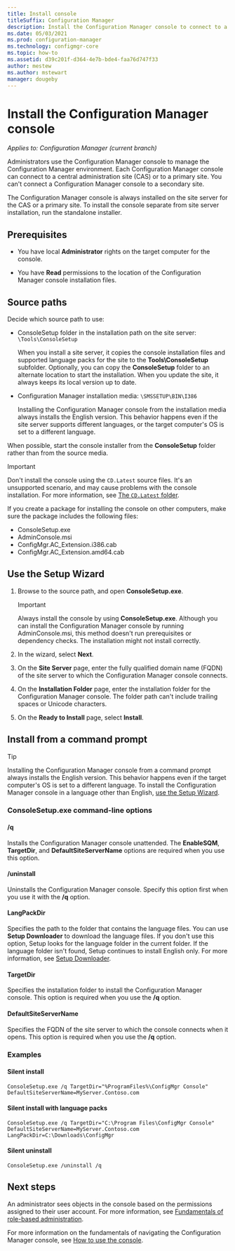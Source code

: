 ```yaml
---
title: Install console
titleSuffix: Configuration Manager
description: Install the Configuration Manager console to connect to a central administration site or primary site.
ms.date: 05/03/2021
ms.prod: configuration-manager
ms.technology: configmgr-core
ms.topic: how-to
ms.assetid: d39c201f-d364-4e7b-bde4-faa76d747f33
author: mestew
ms.author: mstewart
manager: dougeby
---
```


# Install the Configuration Manager console

*Applies to: Configuration Manager (current branch)*

Administrators use the Configuration Manager console to manage the Configuration Manager environment. Each Configuration Manager console can connect to a central administration site (CAS) or to a primary site. You can't connect a Configuration Manager console to a secondary site.

The Configuration Manager console is always installed on the site server for the CAS or a primary site. To install the console separate from site server installation, run the standalone installer.

## Prerequisites

- You have local **Administrator** rights on the target computer for the console.

- You have **Read** permissions to the location of the Configuration Manager console installation files.

## Source paths

Decide which source path to use:

- ConsoleSetup folder in the installation path on the site server: `\Tools\ConsoleSetup`

    When you install a site server, it copies the console installation files and supported language packs for the site to the **Tools\ConsoleSetup** subfolder. Optionally, you can copy the **ConsoleSetup** folder to an alternate location to start the installation. When you update the site, it always keeps its local version up to date.

- Configuration Manager installation media: `\SMSSETUP\BIN\I386`

    Installing the Configuration Manager console from the installation media always installs the English version. This behavior happens even if the site server supports different languages, or the target computer's OS is set to a different language.

When possible, start the console installer from the **ConsoleSetup** folder rather than from the source media.

> [!IMPORTANT]
> Don't install the console using the `CD.Latest` source files. It's an unsupported scenario, and may cause problems with the console installation. For more information, see [The `CD.Latest` folder](../../manage/the-cd.latest-folder.md#unsupported-scenarios).<!-- SCCMDocs issue 1359 -->

If you create a package for installing the console on other computers, make sure the package includes the following files:<!--3612513-->

- ConsoleSetup.exe
- AdminConsole.msi
- ConfigMgr.AC_Extension.i386.cab
- ConfigMgr.AC_Extension.amd64.cab

## Use the Setup Wizard

1. Browse to the source path, and open **ConsoleSetup.exe**.

    > [!IMPORTANT]
    > Always install the console by using **ConsoleSetup.exe**. Although you can install the Configuration Manager console by running AdminConsole.msi, this method doesn't run prerequisites or dependency checks. The installation might not install correctly.

1. In the wizard, select **Next**.

1. On the **Site Server** page, enter the fully qualified domain name (FQDN) of the site server to which the Configuration Manager console connects.

1. On the **Installation Folder** page, enter the installation folder for the Configuration Manager console. The folder path can't include trailing spaces or Unicode characters.

1. On the **Ready to Install** page, select **Install**.

## Install from a command prompt

> [!TIP]
> Installing the Configuration Manager console from a command prompt always installs the English version. This behavior happens even if the target computer's OS is set to a different language. To install the Configuration Manager console in a language other than English, [use the Setup Wizard](#use-the-setup-wizard).

### ConsoleSetup.exe command-line options

#### /q

Installs the Configuration Manager console unattended. The **EnableSQM**, **TargetDir**, and **DefaultSiteServerName** options are required when you use this option.

#### /uninstall

Uninstalls the Configuration Manager console. Specify this option first when you use it with the **/q** option.

#### LangPackDir

Specifies the path to the folder that contains the language files. You can use **Setup Downloader** to download the language files. If you don't use this option, Setup looks for the language folder in the current folder. If the language folder isn't found, Setup continues to install English only. For more information, see [Setup Downloader](setup-downloader.md).

#### TargetDir

Specifies the installation folder to install the Configuration Manager console. This option is required when you use the **/q** option.

#### DefaultSiteServerName

Specifies the FQDN of the site server to which the console connects when it opens. This option is required when you use the **/q** option.

### Examples

#### Silent install

`ConsoleSetup.exe /q TargetDir="%ProgramFiles%\ConfigMgr Console" DefaultSiteServerName=MyServer.Contoso.com`

#### Silent install with language packs

`ConsoleSetup.exe /q TargetDir="C:\Program Files\ConfigMgr Console" DefaultSiteServerName=MyServer.Contoso.com LangPackDir=C:\Downloads\ConfigMgr`  

#### Silent uninstall

`ConsoleSetup.exe /uninstall /q`  

## Next steps

An administrator sees objects in the console based on the permissions assigned to their user account. For more information, see [Fundamentals of role-based administration](../../../understand/fundamentals-of-role-based-administration.md).

For more information on the fundamentals of navigating the Configuration Manager console, see [How to use the console](../../manage/admin-console.md).
